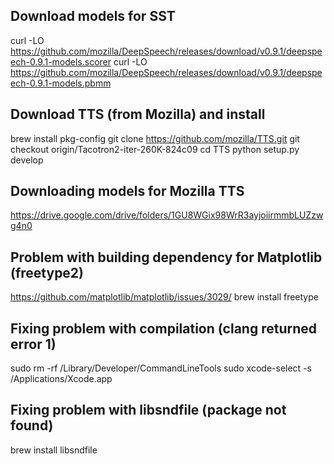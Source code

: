 ## Download models for SST

curl -LO https://github.com/mozilla/DeepSpeech/releases/download/v0.9.1/deepspeech-0.9.1-models.scorer
curl -LO https://github.com/mozilla/DeepSpeech/releases/download/v0.9.1/deepspeech-0.9.1-models.pbmm

## Download TTS (from Mozilla) and install

brew install pkg-config
git clone https://github.com/mozilla/TTS.git
git checkout origin/Tacotron2-iter-260K-824c09
cd TTS
python setup.py develop



## Downloading models for Mozilla TTS
https://drive.google.com/drive/folders/1GU8WGix98WrR3ayjoiirmmbLUZzwg4n0

## Problem with building dependency for Matplotlib (freetype2)
https://github.com/matplotlib/matplotlib/issues/3029/
brew install freetype

## Fixing problem with compilation (clang returned error 1)
sudo rm -rf /Library/Developer/CommandLineTools
sudo xcode-select -s /Applications/Xcode.app

## Fixing problem with libsndfile (package not found)
brew install libsndfile